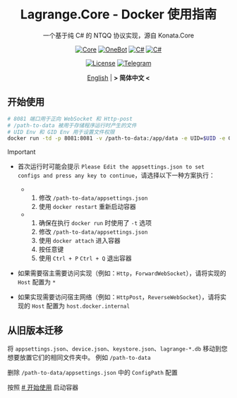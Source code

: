 <div align="center">

# Lagrange.Core - Docker 使用指南

一个基于纯 C# 的 NTQQ 协议实现，源自 Konata.Core

[![Core](https://img.shields.io/badge/Lagrange-Core-blue)](#)
[![OneBot](https://img.shields.io/badge/Lagrange-OneBot-blue)](#)
[![C#](https://img.shields.io/badge/Core-%20.NET_6-blue)](#)
[![C#](https://img.shields.io/badge/OneBot-%20.NET_7-blue)](#)

[![License](https://img.shields.io/static/v1?label=LICENSE&message=GPL-3.0&color=lightrey)](#)
[![Telegram](https://img.shields.io/endpoint?url=https%3A%2F%2Ftelegram-badge-4mbpu8e0fit4.runkit.sh%2F%3Furl%3Dhttps%3A%2F%2Ft.me%2F%2B6HNTeJO0JqtlNmRl)](https://t.me/+6HNTeJO0JqtlNmRl)

[English](Docker.md) | **&gt; 简体中文 &lt;**

</div>

## 开始使用

```bash
# 8081 端口用于正向 WebSocket 和 Http-post
# /path-to-data 被用于存储程序运行时产生的文件
# UID Env 和 GID Env 用于设置文件权限
docker run -td -p 8081:8081 -v /path-to-data:/app/data -e UID=$UID -e GID=$(id -g) ghcr.io/konatadev/lagrange.onebot:edge
```

> [!IMPORTANT]
>
> - 首次运行时可能会提示 `Please Edit the appsettings.json to set configs and press any key to continue`，请选择以下一种方案执行：
>
>   - 1.  修改 `/path-to-data/appsettings.json`
>     2.  使用 `docker restart` 重新启动容器
>
>   - 1.  确保在执行 `docker run` 时使用了 `-t` 选项
>     2.  修改 `/path-to-data/appsettings.json`
>     3.  使用 `docker attach` 进入容器
>     4.  按任意键
>     5.  使用 `Ctrl + P` `Ctrl + Q` 退出容器
>
> - 如果需要宿主需要访问实现（例如：`Http`，`ForwardWebSocket`），请将实现的 `Host` 配置为 `*`
> - 如果实现需要访问宿主网络（例如：`HttpPost`，`ReverseWebSocket`），请将实现的 `Host` 配置为 `host.docker.internal`

## 从旧版本迁移

将 `appsettings.json`、`device.json`、`keystore.json`、`lagrange-*.db` 移动到您想要放置它们的相同文件夹中。
例如 `/path-to-data`

删除 `/path-to-data/appsettings.json` 中的 `ConfigPath` 配置

按照 [# 开始使用](#开始使用) 启动容器
